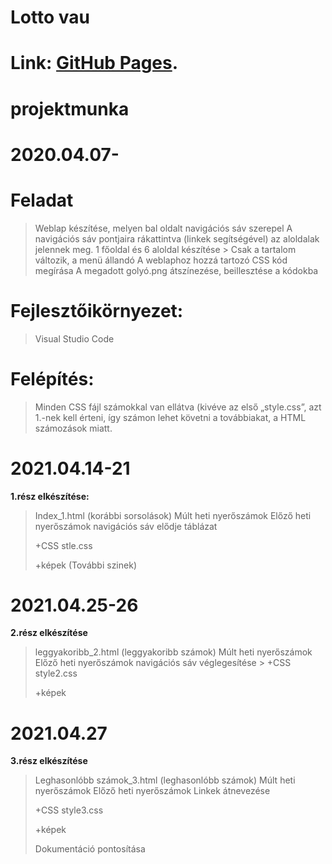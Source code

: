 # Lotto vau
# Link: [GitHub Pages](https://dzsofri.github.io/vau/).

# projektmunka 

# 2020.04.07-



# Feladat
>Weblap készítése, melyen bal oldalt navigációs sáv szerepel
A navigációs sáv pontjaira rákattintva (linkek segítségével) az aloldalak jelennek meg.
1 főoldal és 6 aloldal készítése
    > Csak a tartalom változik, a menü állandó
>A weblaphoz hozzá tartozó CSS kód megírása
>A megadott golyó.png átszínezése, beillesztése a kódokba

# Fejlesztőikörnyezet: 
 > Visual Studio Code  
# Felépítés:
> Minden CSS fájl számokkal van ellátva (kivéve az első „style.css”, azt 1.-nek kell érteni,  így számon lehet követni a továbbiakat, a HTML számozások miatt.                        
# 2021.04.14-21

**1.rész elkészítése:**
 > Index_1.html (korábbi sorsolások)
    Múlt heti nyerőszámok
    Előző heti nyerőszámok
    navigációs sáv elődje táblázat 
  >  
  > +CSS stle.css
  > 
 > +képek (További szinek)
  
  
# 2021.04.25-26
  
**2.rész elkészítése**
 >  leggyakoribb_2.html (leggyakoribb számok)
    Múlt heti nyerőszámok
    Előző heti nyerőszámok
    navigációs sáv véglegesítése
    >
>  +CSS style2.css
>
 > +képek 
  
# 2021.04.27
  
**3.rész elkészítése**
  > Leghasonlóbb számok_3.html (leghasonlóbb számok)
    Múlt heti nyerőszámok
    Előző heti nyerőszámok
    Linkek átnevezése
 >   
>  +CSS style3.css
>  
>  +képek 
>  
> Dokumentáció pontosítása
